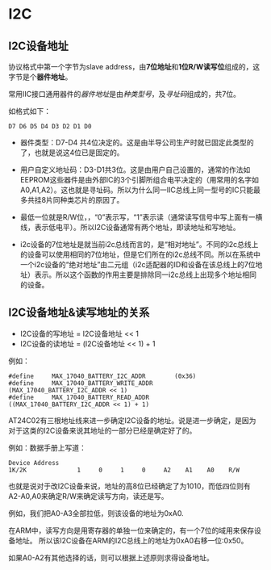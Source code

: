 
# I2C

## I2C设备地址

协议格式中第一个字节为slave address，由**7位地址**和**1位R/W读写位**组成的，这字节是个**器件地址**。

常用IIC接口通用器件的*器件地址*是由*种类型号*，及*寻址码*组成的，共7位。

如格式如下：
```
D7 D6 D5 D4 D3 D2 D1 D0
```

- 器件类型：D7-D4 共4位决定的。这是由半导公司生产时就已固定此类型的了，也就是说这4位已是固定的。

- 用户自定义地址码：D3-D1共3位。这是由用户自己设置的，通常的作法如EEPROM这些器件是由外部IC的3个引脚所组合电平决定的（用常用的名字如A0,A1,A2）。这也就是寻址码。所以为什么同一IIC总线上同一型号的IC只能最多共挂8片同种类芯片的原因了。

- 最低一位就是R/W位，，“0”表示写，“1”表示读（通常读写信号中写上面有一横线，表示低电平）。所以I2C设备通常有两个地址，即读地址和写地址。

- i2c设备的7位地址是就当前i2c总线而言的，是“相对地址”。不同的i2c总线上的设备可以使用相同的7位地址，但是它们所在的i2c总线不同。所以在系统中一个i2c设备的“绝对地址”由二元组（i2c适配器的ID和设备在该总线上的7位地址）表示。所以这个函数的作用主要是排除同一i2c总线上出现多个地址相同的设备。


## I2C设备地址&读写地址的关系

- I2C设备的写地址 = I2C设备地址 << 1
- I2C设备的读地址 = (I2C设备地址 << 1) + 1

例如：
```
#define     MAX_17040_BATTERY_I2C_ADDR        (0x36)
#define     MAX_17040_BATTERY_WRITE_ADDR    (MAX_17040_BATTERY_I2C_ADDR << 1)
#define     MAX_17040_BATTERY_READ_ADDR      ((MAX_17040_BATTERY_I2C_ADDR << 1) + 1)
```

AT24C02有三根地址线来进一步确定I2C设备的地址。说是进一步确定，是因为对于这类的I2C设备来说其地址的一部分已经是确定好了的。

例如：数据手册上写道：
```
Device Address
1K/2K              1     0     1     0     A2    A1    A0    R/W
```

也就是说对于改I2C设备来说，地址的高8位已经确定了为1010，而低四位则有A2-A0,A0来确定R/W来确定读写方向，读还是写。

例如，我们把A0-A3全部拉低，则该设备的地址为0xA0.

在ARM中，读写方向是用寄存器的单独一位来确定的，有一个7位的域用来保存设备地址。
所以该I2C设备在ARM的I2C总线上的地址为0xA0右移一位:0x50。

如果A0-A2有其他选择的话，则可以根据上述原则求得设备地址。























